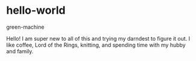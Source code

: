 # hello-world

green-machine

Hello! I am super new to all of this and trying my darndest to figure it out. I like coffee, Lord of the Rings, knitting, and spending time with my hubby and family.

